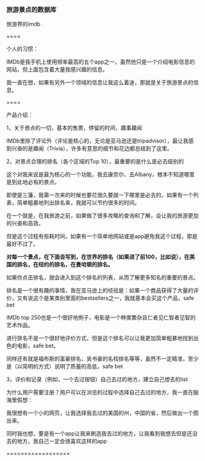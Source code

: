 ### 旅游景点的数据库

旅游界的imdb

====

个人的习惯：

IMDb是我手机上使用频率最高的五个app之一，虽然他只是一个介绍电影信息的网站，但上面包含着大量我感兴趣的信息。

我一直在想，如果有另外一个领域的信息让我这么着迷，那就是关于旅游景点的信息。

====

产品介绍：

1，关于景点的一切，基本的售票，停留的时间，趣事趣闻

IMDb里除了评论外（评论是核心的，无论是亚马逊还是tripadvisor），最让我感到兴奋的是趣闻（Trivia），许多有意思的细节和花边都总结到了这里。

2，对景点合理的排名（各个区域的Top 10），最重要的是什么是必去级别的

这个对我来说是最为核心的一个功能，我去康奈尔、去Albany，根本不知道哪里是到此地必有的景点。

即使是三藩，我第一次来的时候也要花很久要就一下哪里是必去的，如果有一个列表，简单粗暴地列出排名来，我就可以节约很多的时间。

在一个就是，在我旅游之前，如果做了很多攻略的查询和了解，会让我的旅游更加的兴奋和高效。

但是这个过程有些耗时间，如果有一个简单地网站或是app避免我这个过程，那是最好不过了。

**对每一个景点，在下面会写到，在世界的排名（如果进了前100，比如说），在美国的排名，在纽约的排名，在曼哈顿的排名。**

如果你点击排名，就会进入到这个排名的列表，从而了解更多知名的重要的景点。

排名是一个很有趣的事情，我在亚马逊上的经验是：如果一个商品获得了大量的评价，又有说这个是某类别里面的bestsellers之一，我就基本会买这个产品，safe bet

IMDb top 250也是一个很好地例子，电影是一个种类繁杂且仁者见仁智者见智的艺术作品。

进行排名不是一个很好地评价方式，但是这个排名可以让我更加简单粗暴地找到出色的电影，safe bet。

同样还有就是福布斯的富豪排名，吴书豪的名校排名等等，虽然不一定精准，至少是（以简明的方式）说明了质量的高低，safe bet

3，评价和记录（例如，一个去过按钮）自己去过的地方，建立自己想去的list

为什么用户需要注册？用户可以在浏览的过程中选择自己去过的地方，我一直在脑海里假想：

我很想有一个小的网页，让我选择我去过的美国的州，中国的省，然后做出一个图出来。

同时我也想，要是有一个app让我来刷选我去过的地方，让我看到我想去但是还没去的地方，我自己一定会很喜欢这样的app

==================
